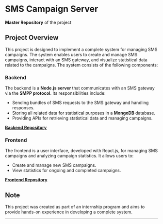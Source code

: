 # SMS Campaign Server

**Master Repository** of the project

## Project Overview

This project is designed to implement a complete system for managing SMS campaigns. The system enables users to create and manage SMS campaigns, interact with an SMS gateway, and visualize statistical data related to the campaigns.
The system consists of the following components:

### Backend
The backend is a **Node.js server** that communicates with an SMS gateway via the **SMPP protocol**. Its responsibilities include:
- Sending bundles of SMS requests to the SMS gateway and handling responses.
- Storing all related data for statistical purposes in a **MongoDB** database.
- Providing APIs for retrieving statistical data and managing campaigns.

[**Backend Repository**](https://github.com/FedBio01/sms-campaigns-backend)

### Frontend
The frontend is a user interface, developed with React.js, for managing SMS campaigns and analyzing campaign statistics. It allows users to:
- Create and manage new SMS campaigns.
- View statistics for ongoing and completed campaigns.

[**Frontend Repository**](https://github.com/FedBio01/sms-campaigns-frontend)

## Note
This project was created as part of an internship program and aims to provide hands-on experience in developing a complete system.

---
